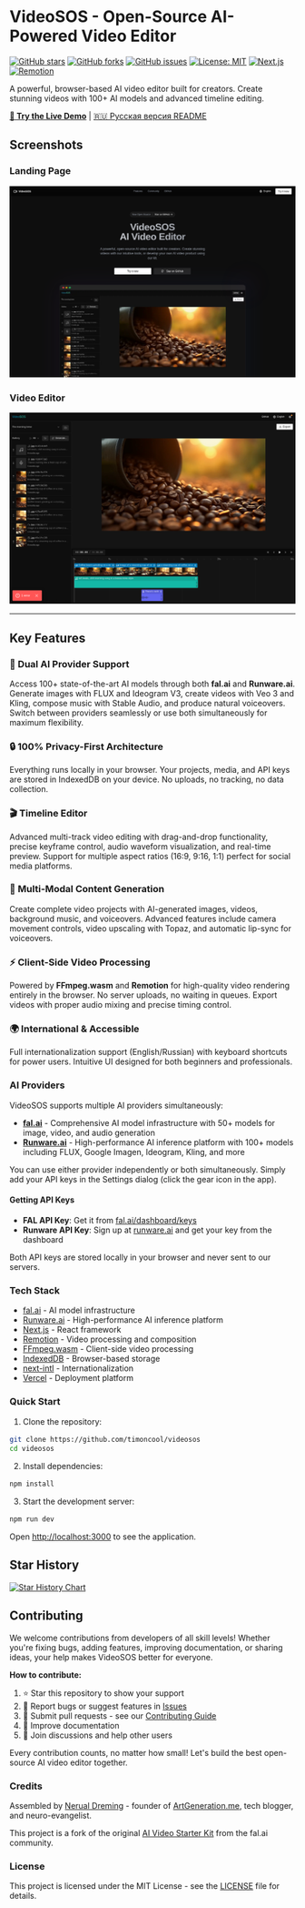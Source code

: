 # VideoSOS - Open-Source AI-Powered Video Editor

[![GitHub stars](https://img.shields.io/github/stars/timoncool/videosos?style=social)](https://github.com/timoncool/videosos/stargazers)
[![GitHub forks](https://img.shields.io/github/forks/timoncool/videosos?style=social)](https://github.com/timoncool/videosos/network/members)
[![GitHub issues](https://img.shields.io/github/issues/timoncool/videosos)](https://github.com/timoncool/videosos/issues)
[![License: MIT](https://img.shields.io/badge/License-MIT-yellow.svg)](https://opensource.org/licenses/MIT)
[![Next.js](https://img.shields.io/badge/Next.js-14-black)](https://nextjs.org)
[![Remotion](https://img.shields.io/badge/Remotion-latest-blue)](https://remotion.dev)

A powerful, browser-based AI video editor built for creators. Create stunning videos with 100+ AI models and advanced timeline editing.

**[🚀 Try the Live Demo](https://videosos.vercel.app/)** | [🇷🇺 Русская версия README](./README.ru.md)

## Screenshots

### Landing Page
![VideoSOS Landing Page](./public/screenshot-landing.png)

### Video Editor
![VideoSOS Video Editor](./public/screenshot-app.png)

---

## Key Features

### 🤖 Dual AI Provider Support
Access 100+ state-of-the-art AI models through both **fal.ai** and **Runware.ai**. Generate images with FLUX and Ideogram V3, create videos with Veo 3 and Kling, compose music with Stable Audio, and produce natural voiceovers. Switch between providers seamlessly or use both simultaneously for maximum flexibility.

### 🔒 100% Privacy-First Architecture
Everything runs locally in your browser. Your projects, media, and API keys are stored in IndexedDB on your device. No uploads, no tracking, no data collection.

### 🎬 Timeline Editor
Advanced multi-track video editing with drag-and-drop functionality, precise keyframe control, audio waveform visualization, and real-time preview. Support for multiple aspect ratios (16:9, 9:16, 1:1) perfect for social media platforms.

### 🎨 Multi-Modal Content Generation
Create complete video projects with AI-generated images, videos, background music, and voiceovers. Advanced features include camera movement controls, video upscaling with Topaz, and automatic lip-sync for voiceovers.

### ⚡ Client-Side Video Processing
Powered by **FFmpeg.wasm** and **Remotion** for high-quality video rendering entirely in the browser. No server uploads, no waiting in queues. Export videos with proper audio mixing and precise timing control.

### 🌍 International & Accessible
Full internationalization support (English/Russian) with keyboard shortcuts for power users. Intuitive UI designed for both beginners and professionals.

### AI Providers

VideoSOS supports multiple AI providers simultaneously:

- **[fal.ai](https://fal.ai)** - Comprehensive AI model infrastructure with 50+ models for image, video, and audio generation
- **[Runware.ai](https://runware.ai)** - High-performance AI inference platform with 100+ models including FLUX, Google Imagen, Ideogram, Kling, and more

You can use either provider independently or both simultaneously. Simply add your API keys in the Settings dialog (click the gear icon in the app).

#### Getting API Keys

- **FAL API Key**: Get it from [fal.ai/dashboard/keys](https://fal.ai/dashboard/keys)
- **Runware API Key**: Sign up at [runware.ai](https://runware.ai) and get your key from the dashboard

Both API keys are stored locally in your browser and never sent to our servers.

### Tech Stack

- [fal.ai](https://fal.ai) - AI model infrastructure
- [Runware.ai](https://runware.ai) - High-performance AI inference platform
- [Next.js](https://nextjs.org) - React framework
- [Remotion](https://remotion.dev) - Video processing and composition
- [FFmpeg.wasm](https://ffmpegwasm.netlify.app/) - Client-side video processing
- [IndexedDB](https://developer.mozilla.org/docs/Web/API/IndexedDB_API) - Browser-based storage
- [next-intl](https://next-intl-docs.vercel.app/) - Internationalization
- [Vercel](https://vercel.com) - Deployment platform

### Quick Start

1. Clone the repository:

```bash
git clone https://github.com/timoncool/videosos
cd videosos
```

2. Install dependencies:

```bash
npm install
```

3. Start the development server:

```bash
npm run dev
```

Open [http://localhost:3000](http://localhost:3000) to see the application.

## Star History

[![Star History Chart](https://api.star-history.com/svg?repos=timoncool/videosos&type=Date)](https://star-history.com/#timoncool/videosos&Date)

## Contributing

We welcome contributions from developers of all skill levels! Whether you're fixing bugs, adding features, improving documentation, or sharing ideas, your help makes VideoSOS better for everyone.

**How to contribute:**
1. ⭐ Star this repository to show your support
2. 🐛 Report bugs or suggest features in [Issues](https://github.com/timoncool/videosos/issues)
3. 🔧 Submit pull requests - see our [Contributing Guide](CONTRIBUTING.md)
4. 📖 Improve documentation
5. 💬 Join discussions and help other users

Every contribution counts, no matter how small! Let's build the best open-source AI video editor together.

### Credits

Assembled by [Nerual Dreming](https://t.me/nerual_dreming) - founder of [ArtGeneration.me](https://artgeneration.me/), tech blogger, and neuro-evangelist.

This project is a fork of the original [AI Video Starter Kit](https://github.com/fal-ai-community/video-starter-kit) from the fal.ai community.

### License

This project is licensed under the MIT License - see the [LICENSE](LICENSE) file for details.
